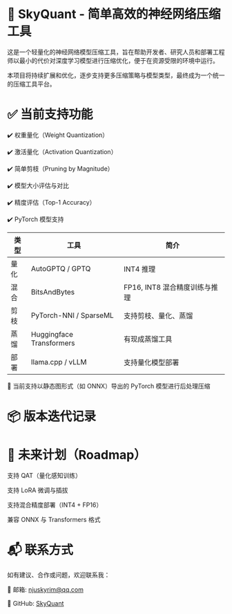 # 🧠 SkyQuant  - 简单高效的神经网络压缩工具
这是一个轻量化的神经网络模型压缩工具，旨在帮助开发者、研究人员和部署工程师以最小的代价对深度学习模型进行压缩优化，便于在资源受限的环境中运行。

本项目将持续扩展和优化，逐步支持更多压缩策略与模型类型，最终成为一个统一的压缩工具平台。

# ✅ 当前支持功能
✔️ 权重量化（Weight Quantization）

✔️ 激活量化（Activation Quantization）

✔️ 简单剪枝（Pruning by Magnitude）

✔️ 模型大小评估与对比

✔️ 精度评估（Top-1 Accuracy）

✔️ PyTorch 模型支持

| 类型 | 工具                       | 简介                   |
| -- | ------------------------ | -------------------- |
| 量化 | AutoGPTQ / GPTQ          | INT4 推理              |
| 混合 | BitsAndBytes             | FP16, INT8 混合精度训练与推理 |
| 剪枝 | PyTorch-NNI / SparseML   | 支持剪枝、量化、蒸馏           |
| 蒸馏 | Huggingface Transformers | 有现成蒸馏工具              |
| 部署 | llama.cpp / vLLM         | 支持量化模型部署             |

📌 当前支持以静态图形式（如 ONNX）导出的 PyTorch 模型进行后处理压缩

# 📦 版本迭代记录

# 🚀 未来计划（Roadmap）
 支持 QAT（量化感知训练）

 支持 LoRA 微调与插拔

 支持混合精度部署（INT4 + FP16）

 兼容 ONNX 与 Transformers 格式

# 📬 联系方式
如有建议、合作或问题，欢迎联系我：

📧 邮箱: njuskyrim@qq.com

📂 GitHub: [SkyQuant](https://github.com/skyrimforest/SkyQuant)

